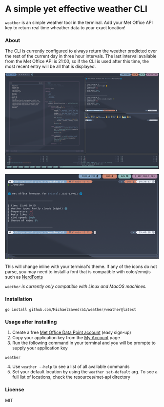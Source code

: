 # A simple yet effective weather CLI 

`weather` is an simple weather tool in the terminal.
Add your Met Office API key to return real time wheather data to your exact location!

### About
The CLI is currently configured to always return the weather predicted over the rest of the current day in three hour intervals. The last interval available from the Met Office API is 21:00, so if the CLI is used after this time, the most recent entry will be all that is displayed. 

<p align="center">
  <img src="./resources/media/example.png?raw=true" alt="Example" />
</p>

<p align="center">
  <img src="./resources/media/swappy-20231201-194203.png?raw=true" alt="Example" />
</p>


This will change inline with your terminal's theme. If any of the icons do not parse, you may need to install a font that is compatible with color/emojis such as [NerdFonts](https://docs.rockylinux.org/books/nvchad/nerd_fonts/)

*`weather` is currently only compatible with Linux and MacOS machines.*

### Installation

```
go install github.com/MichaelSavedra1/weather/weather@latest
```

### Usage after installing
1. Create a free [Met Office Data Point account](https://register.metoffice.gov.uk/MyAccountClient/account/view) (easy sign-up)
2. Copy your application key from the [My Account](https://register.metoffice.gov.uk/MyAccountClient/account/view) page 
3. Run the following command in your terminal and you will be prompte to supply your application key
```
weather
```
4. Use `weather --help` to see a list of all available commands
5. Set your default location by using the `weather set-default` arg. To see a full list of locations, check the resources/met-api directory

### License

MIT